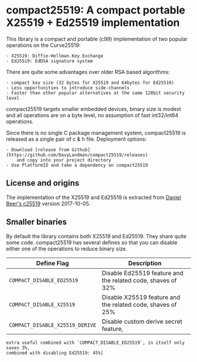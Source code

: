 # compact25519: A compact portable X25519 + Ed25519 implementation

This library is a compact and portable (c99) implementation of two popular
operations on the Curve25519: 

    - X25519: Diffie-Hellman Key Exchange 
    - Ed25519: EdDSA signature system 

There are quite some advantages over older RSA based algorithms:

    - compact key size (32 bytes for X25519 and 64bytes for Ed25519)
    - Less opportunities to introduce side-channels
    - Faster than other popular alternatives at the same 128bit security level

compact25519 targets smaller embedded devices, binary size is modest and all
operations are on a byte level, no assumption of fast int32/int64 operations.

Since there is no single C package management system, compact25519 is released as
a single pair of c & h file. Deployment options:

    - Download [release from Github](https://github.com/DavyLandman/compact25519/releases) 
        and copy into your project directory
    - Use PlatformIO and take a dependency on compact25519

## License and origins
The implementation of the X25519 and Ed25519 is extracted from 
[Daniel Beer's c25519](https://www.dlbeer.co.nz/oss/c25519.html) version 2017-10-05.


## Smaller binaries

By default the library contains both X25519 and Ed25519. They share quite some 
code. compact25519 has several defines so that you can disable either one of the
operations to reduce binary size.

| Define Flag | Description |
|----|----|
| `COMPACT_DISABLE_ED25519` | Disable Ed25519 feature and the related code, shaves of 32% |
| `COMPACT_DISABLE_X25519` | Disable X25519 feature and the related code, shaves of 25% |
| `COMPACT_DISABLE_X25519_DERIVE` | Disable custom derive secret feature, 
    extra useful combined with `COMPACT_DISABLE_ED25519`, in itself only saves 3%, 
    combined with disabling Ed25519: 45%|